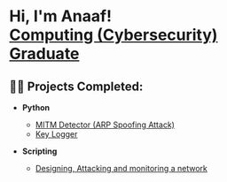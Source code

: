 <h1>Hi, I'm Anaaf! <br/><a href="https://github.com/ItzAnu17">Computing (Cybersecurity) Graduate</a>

<h2>👨‍💻 Projects Completed:</h2>

- <b>Python</b>
  - [MITM Detector (ARP Spoofing Attack)](https://github.com/ItzAnu17/ARP-Spoofing-Detector/tree/main)
  - [Key Logger](https://github.com/ItzAnu17/Keylogger)
    
- <b>Scripting</b>
  - [Designing, Attacking and monitoring a network](https://github.com/ItzAnu17/Attacking-and-Defending-a-network/tree/main) <b>







